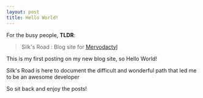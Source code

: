 ```yaml
---
layout: post
title: Hello World!
---
```


For the busy people, __TLDR__:

> Silk's Road : Blog site for [Mervodactyl](https://github.com/Mervodactyl)

This is my first posting on my new blog site, so Hello World!

Silk's Road is here to document the difficult and wonderful path that led me to be an awesome developer

So sit back and enjoy the posts!
